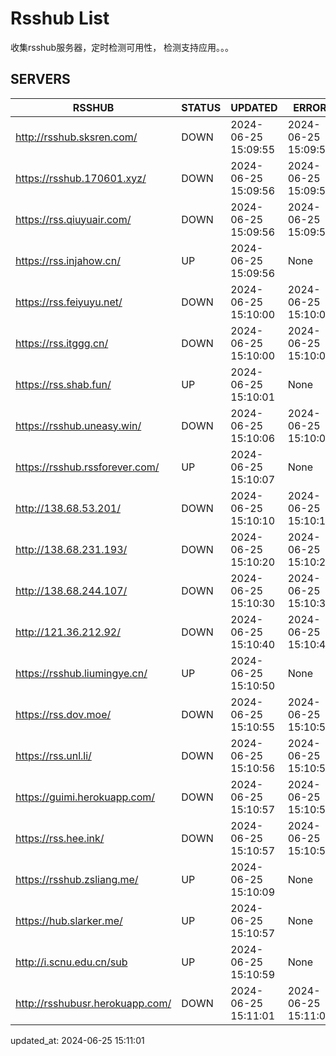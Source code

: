 # Rsshub List

收集rsshub服务器，定时检测可用性， 检测支持应用。。。


## SERVERS

|  RSSHUB   | STATUS  | UPDATED  | ERROR  | TWITTER |  
|  ----  | ----  | ----  | ----  | ---- |  
| http://rsshub.sksren.com/ | DOWN | 2024-06-25 15:09:55 | 2024-06-25 15:09:55 |  
| https://rsshub.170601.xyz/ | DOWN | 2024-06-25 15:09:56 | 2024-06-25 15:09:56 |  
| https://rss.qiuyuair.com/ | DOWN | 2024-06-25 15:09:56 | 2024-06-25 15:09:56 |  
| https://rss.injahow.cn/ | UP | 2024-06-25 15:09:56 | None ||  
| https://rss.feiyuyu.net/ | DOWN | 2024-06-25 15:10:00 | 2024-06-25 15:10:00 |  
| https://rss.itggg.cn/ | DOWN | 2024-06-25 15:10:00 | 2024-06-25 15:10:00 |  
| https://rss.shab.fun/ | UP | 2024-06-25 15:10:01 | None ||  
| https://rsshub.uneasy.win/ | DOWN | 2024-06-25 15:10:06 | 2024-06-25 15:10:06 |  
| https://rsshub.rssforever.com/ | UP | 2024-06-25 15:10:07 | None ||  
| http://138.68.53.201/ | DOWN | 2024-06-25 15:10:10 | 2024-06-25 15:10:10 |  
| http://138.68.231.193/ | DOWN | 2024-06-25 15:10:20 | 2024-06-25 15:10:20 |  
| http://138.68.244.107/ | DOWN | 2024-06-25 15:10:30 | 2024-06-25 15:10:30 |  
| http://121.36.212.92/ | DOWN | 2024-06-25 15:10:40 | 2024-06-25 15:10:40 |  
| https://rsshub.liumingye.cn/ | UP | 2024-06-25 15:10:50 | None ||  
| https://rss.dov.moe/ | DOWN | 2024-06-25 15:10:55 | 2024-06-25 15:10:55 |  
| https://rss.unl.li/ | DOWN | 2024-06-25 15:10:56 | 2024-06-25 15:10:56 |  
| https://guimi.herokuapp.com/ | DOWN | 2024-06-25 15:10:57 | 2024-06-25 15:10:57 |  
| https://rss.hee.ink/ | DOWN | 2024-06-25 15:10:57 | 2024-06-25 15:10:57 |  
| https://rsshub.zsliang.me/ | UP | 2024-06-25 15:10:09 | None |OK|  
| https://hub.slarker.me/ | UP | 2024-06-25 15:10:57 | None ||  
| http://i.scnu.edu.cn/sub | UP | 2024-06-25 15:10:59 | None ||  
| http://rsshubusr.herokuapp.com/ | DOWN | 2024-06-25 15:11:01 | 2024-06-25 15:11:01 |  
  

updated_at: 2024-06-25 15:11:01  
